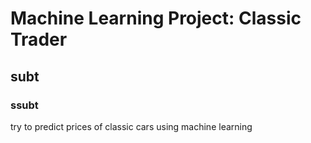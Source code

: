 # Machine Learning Project: Classic Trader

## subt

### ssubt


try to predict prices of classic cars using machine learning
